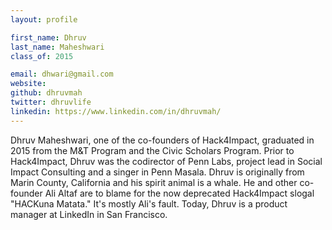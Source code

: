 ```yaml
---
layout: profile

first_name: Dhruv
last_name: Maheshwari
class_of: 2015

email: dhwari@gmail.com
website:
github: dhruvmah
twitter: dhruvlife
linkedin: https://www.linkedin.com/in/dhruvmah/
---
```


Dhruv Maheshwari, one of the co-founders of Hack4Impact, graduated in 2015 from the M&T Program and the Civic Scholars Program. Prior to Hack4Impact, Dhruv was the codirector of Penn Labs, project lead in Social Impact Consulting and a singer in Penn Masala. Dhruv is originally from Marin County, California and his spirit animal is a whale. He and other co-founder Ali Altaf are to blame for the now deprecated Hack4Impact slogal "HACKuna Matata." It's mostly Ali's fault. Today, Dhruv is a product manager at LinkedIn in San Francisco.
